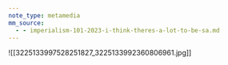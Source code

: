```yaml
---
note_type: metamedia
mm_source:
  - - imperialism-101-2023-i-think-theres-a-lot-to-be-sa.md
---
```


![[3225133997528251827_3225133992360806961.jpg]]


